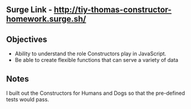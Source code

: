 
## Surge Link - http://tiy-thomas-constructor-homework.surge.sh/

## Objectives
- Ability to understand the role Constructors play in JavaScript.
- Be able to create flexible functions that can serve a variety of data

## Notes
I built out the Constructors for Humans and Dogs so that the pre-defined tests would pass. 
